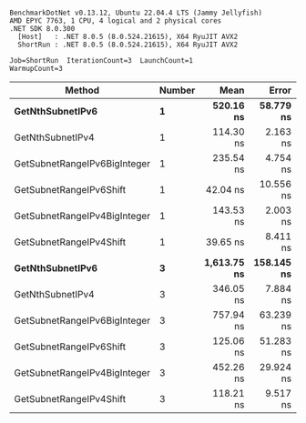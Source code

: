 ```

BenchmarkDotNet v0.13.12, Ubuntu 22.04.4 LTS (Jammy Jellyfish)
AMD EPYC 7763, 1 CPU, 4 logical and 2 physical cores
.NET SDK 8.0.300
  [Host]   : .NET 8.0.5 (8.0.524.21615), X64 RyuJIT AVX2
  ShortRun : .NET 8.0.5 (8.0.524.21615), X64 RyuJIT AVX2

Job=ShortRun  IterationCount=3  LaunchCount=1  
WarmupCount=3  

```
| Method                       | Number | Mean        | Error      | StdDev   | Min         | Max         | Gen0   | Allocated |
|----------------------------- |------- |------------:|-----------:|---------:|------------:|------------:|-------:|----------:|
| **GetNthSubnetIPv6**             | **1**      |   **520.16 ns** |  **58.779 ns** | **3.222 ns** |   **518.23 ns** |   **523.88 ns** | **0.0076** |     **696 B** |
| GetNthSubnetIPv4             | 1      |   114.30 ns |   2.163 ns | 0.119 ns |   114.20 ns |   114.43 ns | 0.0019 |     160 B |
| GetSubnetRangeIPv6BigInteger | 1      |   235.54 ns |   4.754 ns | 0.261 ns |   235.30 ns |   235.81 ns | 0.0050 |     432 B |
| GetSubnetRangeIPv6Shift      | 1      |    42.04 ns |  10.556 ns | 0.579 ns |    41.39 ns |    42.49 ns | 0.0019 |     160 B |
| GetSubnetRangeIPv4BigInteger | 1      |   143.53 ns |   2.003 ns | 0.110 ns |   143.42 ns |   143.64 ns | 0.0024 |     208 B |
| GetSubnetRangeIPv4Shift      | 1      |    39.65 ns |   8.411 ns | 0.461 ns |    39.28 ns |    40.17 ns | 0.0021 |     176 B |
| **GetNthSubnetIPv6**             | **3**      | **1,613.75 ns** | **158.145 ns** | **8.668 ns** | **1,603.75 ns** | **1,618.88 ns** | **0.0248** |    **2168 B** |
| GetNthSubnetIPv4             | 3      |   346.05 ns |   7.884 ns | 0.432 ns |   345.55 ns |   346.30 ns | 0.0057 |     480 B |
| GetSubnetRangeIPv6BigInteger | 3      |   757.94 ns |  63.239 ns | 3.466 ns |   755.25 ns |   761.85 ns | 0.0153 |    1296 B |
| GetSubnetRangeIPv6Shift      | 3      |   125.06 ns |  51.283 ns | 2.811 ns |   122.30 ns |   127.92 ns | 0.0057 |     480 B |
| GetSubnetRangeIPv4BigInteger | 3      |   452.26 ns |  29.924 ns | 1.640 ns |   450.41 ns |   453.54 ns | 0.0072 |     624 B |
| GetSubnetRangeIPv4Shift      | 3      |   118.21 ns |   9.517 ns | 0.522 ns |   117.82 ns |   118.80 ns | 0.0062 |     528 B |
